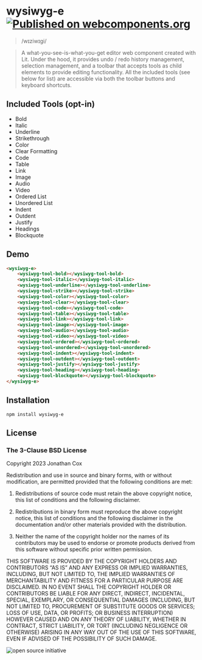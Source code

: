 # wysiwyg-e [![Published on webcomponents.org](https://img.shields.io/badge/webcomponents.org-published-blue.svg)](https://www.webcomponents.org/element/wysiwyg-e)

> /wɪziwɪɡi/

> A what-you-see-is-what-you-get editor web component created with Lit. Under the hood, it provides undo / redo history management, selection management, and a toolbar that accepts tools as child elements to provide editing functionality. All the included tools (see below for list) are accessible via both the toolbar buttons and keyboard shortcuts.

## Included Tools (opt-in)

* Bold
* Italic
* Underline
* Strikethrough
* Color
* Clear Formatting
* Code
* Table
* Link
* Image
* Audio
* Video
* Ordered List
* Unordered List
* Indent
* Outdent
* Justify
* Headings
* Blockquote

## Demo

<!--
```
<custom-element-demo>
  <template>
	<link href="/node_modules/@fontsource/material-symbols-outlined/index.css" rel="stylesheet">
	<link href="/node_modules/@fontsource/roboto/400.css" rel="stylesheet">
	<link href="/node_modules/@fontsource/roboto/700.css" rel="stylesheet">
	<script type="module" src="./wysiwyg-e.js"></script>
	<script type="module" src="./tools/bold.js"></script>
	<script type="module" src="./tools/italic.js"></script>
	<script type="module" src="./tools/underline.js"></script>
	<script type="module" src="./tools/strike.js"></script>
	<script type="module" src="./tools/color.js"></script>
	<script type="module" src="./tools/clear.js"></script>
	<script type="module" src="./tools/code.js"></script>
	<script type="module" src="./tools/table.js"></script>
	<script type="module" src="./tools/link.js"></script>
	<script type="module" src="./tools/image.js"></script>
	<script type="module" src="./tools/audio.js"></script>
	<script type="module" src="./tools/video.js"></script>
	<script type="module" src="./tools/ordered.js"></script>
	<script type="module" src="./tools/unordered.js"></script>
	<script type="module" src="./tools/indent.js"></script>
	<script type="module" src="./tools/outdent.js"></script>
	<script type="module" src="./tools/justify.js"></script>
	<script type="module" src="./tools/heading.js"></script>
	<script type="module" src="./tools/blockquote.js"></script>
	<wysiwyg-e style="width: 100vw; height: 100vh;" id="wysiwygE">
		<wysiwyg-tool-bold></wysiwyg-tool-bold>
		<wysiwyg-tool-italic></wysiwyg-tool-italic>
		<wysiwyg-tool-underline></wysiwyg-tool-underline>
		<wysiwyg-tool-strike></wysiwyg-tool-strike>
		<wysiwyg-tool-color></wysiwyg-tool-color>
		<wysiwyg-tool-clear></wysiwyg-tool-clear>
		<wysiwyg-tool-code></wysiwyg-tool-code>
		<wysiwyg-tool-table></wysiwyg-tool-table>
		<wysiwyg-tool-link></wysiwyg-tool-link>
		<wysiwyg-tool-image></wysiwyg-tool-image>
		<wysiwyg-tool-audio></wysiwyg-tool-audio>
		<wysiwyg-tool-video></wysiwyg-tool-video>
		<wysiwyg-tool-ordered></wysiwyg-tool-ordered>
		<wysiwyg-tool-unordered></wysiwyg-tool-unordered>
		<wysiwyg-tool-indent></wysiwyg-tool-indent>
		<wysiwyg-tool-outdent></wysiwyg-tool-outdent>
		<wysiwyg-tool-justify></wysiwyg-tool-justify>
		<wysiwyg-tool-heading></wysiwyg-tool-heading>
		<wysiwyg-tool-blockquote></wysiwyg-tool-blockquote>
	</wysiwyg-e>
  </template>
</custom-element-demo>
```
-->

```html
<wysiwyg-e>
    <wysiwyg-tool-bold></wysiwyg-tool-bold>
    <wysiwyg-tool-italic></wysiwyg-tool-italic>
    <wysiwyg-tool-underline></wysiwyg-tool-underline>
    <wysiwyg-tool-strike></wysiwyg-tool-strike>
    <wysiwyg-tool-color></wysiwyg-tool-color>
    <wysiwyg-tool-clear></wysiwyg-tool-clear>
    <wysiwyg-tool-code></wysiwyg-tool-code>
    <wysiwyg-tool-table></wysiwyg-tool-table>
    <wysiwyg-tool-link></wysiwyg-tool-link>
    <wysiwyg-tool-image></wysiwyg-tool-image>
    <wysiwyg-tool-audio></wysiwyg-tool-audio>
    <wysiwyg-tool-video></wysiwyg-tool-video>
    <wysiwyg-tool-ordered></wysiwyg-tool-ordered>
    <wysiwyg-tool-unordered></wysiwyg-tool-unordered>
    <wysiwyg-tool-indent></wysiwyg-tool-indent>
    <wysiwyg-tool-outdent></wysiwyg-tool-outdent>
    <wysiwyg-tool-justify></wysiwyg-tool-justify>
    <wysiwyg-tool-heading></wysiwyg-tool-heading>
    <wysiwyg-tool-blockquote></wysiwyg-tool-blockquote>
</wysiwyg-e>
```

## Installation

``npm install wysiwyg-e``

## License

### The 3-Clause BSD License
Copyright 2023 Jonathan Cox

Redistribution and use in source and binary forms, with or without modification, are permitted provided that the following conditions are met:

1. Redistributions of source code must retain the above copyright notice, this list of conditions and the following disclaimer.

2. Redistributions in binary form must reproduce the above copyright notice, this list of conditions and the following disclaimer in the documentation and/or other materials provided with the distribution.

3. Neither the name of the copyright holder nor the names of its contributors may be used to endorse or promote products derived from this software without specific prior written permission.

THIS SOFTWARE IS PROVIDED BY THE COPYRIGHT HOLDERS AND CONTRIBUTORS “AS IS” AND ANY EXPRESS OR IMPLIED WARRANTIES, INCLUDING, BUT NOT LIMITED TO, THE IMPLIED WARRANTIES OF MERCHANTABILITY AND FITNESS FOR A PARTICULAR PURPOSE ARE DISCLAIMED. IN NO EVENT SHALL THE COPYRIGHT HOLDER OR CONTRIBUTORS BE LIABLE FOR ANY DIRECT, INDIRECT, INCIDENTAL, SPECIAL, EXEMPLARY, OR CONSEQUENTIAL DAMAGES (INCLUDING, BUT NOT LIMITED TO, PROCUREMENT OF SUBSTITUTE GOODS OR SERVICES; LOSS OF USE, DATA, OR PROFITS; OR BUSINESS INTERRUPTION) HOWEVER CAUSED AND ON ANY THEORY OF LIABILITY, WHETHER IN CONTRACT, STRICT LIABILITY, OR TORT (INCLUDING NEGLIGENCE OR OTHERWISE) ARISING IN ANY WAY OUT OF THE USE OF THIS SOFTWARE, EVEN IF ADVISED OF THE POSSIBILITY OF SUCH DAMAGE.

![open source initiative](https://i0.wp.com/opensource.org/wp-content/uploads/2023/03/cropped-OSI-horizontal-large.png)